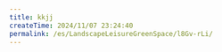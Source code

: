 ```yaml
---
title: kkjj
createTime: 2024/11/07 23:24:40
permalink: /es/LandscapeLeisureGreenSpace/l8Gv-rLi/
---
```


